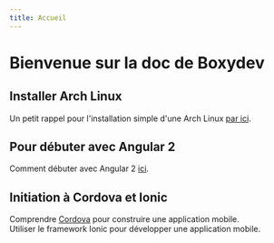 ```yaml
---
title: Accueil
---
```

# Bienvenue sur la doc de Boxydev

## Installer Arch Linux

Un petit rappel pour l'installation simple d'une Arch Linux [par ici](./linux/installer-arch-linux.html).

## Pour débuter avec Angular 2

Comment débuter avec Angular 2 [ici](./angular2).

## Initiation à Cordova et Ionic

Comprendre [Cordova](./cordova) pour construire une application mobile.  
Utiliser le framework Ionic pour développer une application mobile.
